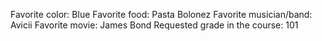 Favorite color: Blue 
Favorite food: Pasta Bolonez
Favorite musician/band: Avicii 
Favorite movie: James Bond
Requested grade in the course: 101 
